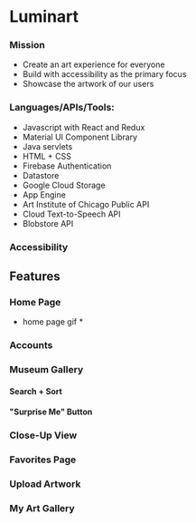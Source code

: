 # Luminart



### Mission

- Create an art experience for everyone
- Build with accessibility as the primary focus
- Showcase the artwork of our users 

### Languages/APIs/Tools:
- Javascript with React and Redux
- Material UI Component Library 
- Java servlets
- HTML + CSS
- Firebase Authentication
- Datastore
- Google Cloud Storage
- App Engine
- Art Institute of Chicago Public API
- Cloud Text-to-Speech API
- Blobstore API

### Accessibility 

## Features

### Home Page
 
* home page gif * 

### Accounts

### Museum Gallery

#### Search + Sort

#### "Surprise Me" Button

### Close-Up View

### Favorites Page

### Upload Artwork

### My Art Gallery
